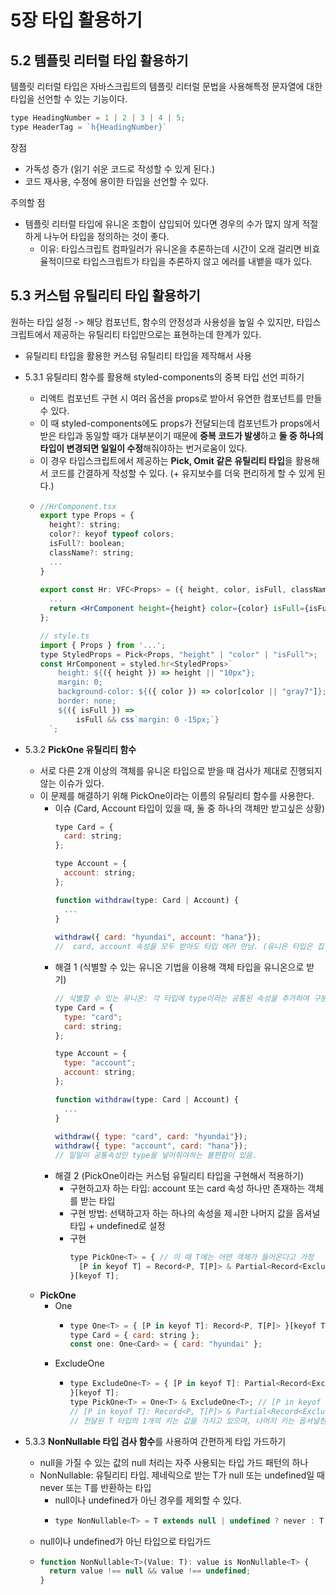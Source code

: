 # 5장 타입 활용하기

## 5.2 템플릿 리터럴 타입 활용하기
템플릿 리터럴 타입은 자바스크립트의 템플릿 리터럴 문법을 사용해특정 문자열에 대한 타입을 선언할 수 있는 기능이다.
```jsx
type HeadingNumber = 1 | 2 | 3 | 4 | 5;
type HeaderTag = `h{HeadingNumber}`
```

장점
  - 가독성 증가 (읽기 쉬운 코드로 작성할 수 있게 된다.)
  - 코드 재사용, 수정에 용이한 타입을 선언할 수 있다.

주의할 점
- 템플릿 리터럴 타입에 유니온 조합이 삽입되어 있다면 경우의 수가 많지 않게 적절하게 나누어 타입을 정의하는 것이 좋다.
  - 이유: 타입스크립트 컴파일러가 유니온을 추론하는데 시간이 오래 걸리면 비효율적이므로 타입스크립트가 타입을 추론하지 않고 에러를 내뱉을 때가 있다.



## 5.3 커스텀 유틸리티 타입 활용하기
원하는 타입 설정 -> 해당 컴포넌트, 함수의 안정성과 사용성을 높일 수 있지만, 타입스크립트에서 제공하는 유틸리티 타입만으로는 표현하는데 한계가 있다.
  - 유틸리티 타입을 활용한 커스텀 유틸리티 타입을 제작해서 사용

- 5.3.1 유틸리티 함수를 활용해 styled-components의 중복 타입 선언 피하기
  - 리액트 컴포넌트 구현 시 여러 옵션을 props로 받아서 유연한 컴포넌트를 만들 수 있다.
  - 이 때 styled-components에도 props가 전달되는데 컴포넌트가 props에서 받은 타입과 동일할 때가 대부분이기 때문에 **중복 코드가 발생**하고 **둘 중 하나의 타입이 변경되면 일일이 수정**해줘야하는 번거로움이 있다.
  - 이 경우 타입스크립트에서 제공하는 **Pick, Omit 같은 유틸리티 타입**을 활용해서 코드를 간결하게 작성할 수 있다. (+ 유지보수를 더욱 편리하게 할 수 있게 된다.)
  - ```jsx
    //HrComponent.tsx
    export type Props = {
      height?: string;
      color?: keyof typeof colors;
      isFull?: boolean;
      className?: string;
      ...
    }
     
    export const Hr: VFC<Props> = ({ height, color, isFull, className })) => {
      ...
      return <HrComponent height={height} color={color} isFull={isFull} className={className} />;
    };
    
    // style.ts
    import { Props } from '...';
    type StyledProps = Pick<Props, "height" | "color" | "isFull">;  // -> 유틸리티 타입 Pick 사용
    const HrComponent = styled.hr<StyledProps>`
    	height: ${({ height }) => height || "10px"};
    	margin: 0;
    	background-color: ${({ color }) => color[color || "gray7"]};
    	border: none;
    	${({ isFull }) => 
    		isFull && css`margin: 0 -15px;`}
      `;
    ```
- 5.3.2 **PickOne 유틸리티 함수**
  - 서로 다른 2개 이상의 객체를 유니온 타입으로 받을 때 검사가 제대로 진행되지 않는 이슈가 있다.
  - 이 문제를 해결하기 위해 PickOne이라는 이름의 유틸리티 함수를 사용한다.
      - 이슈 (Card, Account 타입이 있을 때, 둘 중 하나의 객체만 받고싶은 상황)
        ```jsx
        type Card = {
          card: string;
        };
        
        type Account = {
          account: string;
        };
        
        function withdraw(type: Card | Account) {
          ...
        }
          
        withdraw({ card: "hyundai", account: "hana"});
        //  card, account 속성을 모두 받아도 타입 에러 안남. (유니온 타입은 집합 관점에서 봤을 때 합집합이기 때문)
        ```
      - 해결 1 (식별할 수 있는 유니온 기법을 이용해 객체 타입을 유니온으로 받기)
        ```jsx
        // 식별할 수 있는 유니온: 각 타입에 type이라는 공통된 속성을 추가하여 구분짓는 방법
        type Card = {
          type: "card";
          card: string;
        };
        
        type Account = {
          type: "account";
          account: string;
        };
        
        function withdraw(type: Card | Account) {
          ...
        }
          
        withdraw({ type: "card", card: "hyundai"});
        withdraw({ type: "account", card: "hana"});
        // 일일이 공통속성인 type을 넣어줘야하는 불편함이 있음.
        ```
      - 해결 2 (PickOne이라는 커스텀 유틸리티 타입을 구현해서 적용하기)
        - 구현하고자 하는 타입: account 또는 card 속성 하나만 존재하는 객체를 받는 타입
        - 구현 방법: 선택하고자 하는 하나의 속성을 제ㅚ한 나머지 값을 옵셔널 타입 + undefined로 설정
        - 구현
          ```jsx
          type PickOne<T> = { // 이 때 T에는 어떤 객체가 들어온다고 가정
            [P in keyof T] = Record<P, T[P]> & Partial<Record<Exclude<keyof T, P>, undefined>>;
          }[keyof T];
          ```
  - **PickOne**
    - One
      - ```jsx
        type One<T> = { [P in keyof T]: Record<P, T[P]> }[keyof T];
        type Card = { card: string };
        const one: One<Card> = { card: "hyundai" };
        ```
    - ExcludeOne
      - ```jsx
        type ExcludeOne<T> = { [P in keyof T]: Partial<Record<Exclude<keyof T, P>, undefined>>;
        }[keyof T];
        type PickOne<T> = One<T> & ExcludeOne<T>; // [P in keyof T]를 공통으로 갖음.
        // [P in keyof T]: Record<P, T[P]> & Partial<Record<Exclude<keyof T, P>, undefined>>
        // 전달된 T 타입의 1개의 키는 값을 가지고 있으며, 나머지 키는 옵셔널한 undefined 값을 가진 객체를 의미한다.
        ```
        
- 5.3.3 **NonNullable 타입 검사 함수**를 사용하여 간편하게 타입 가드하기
  - null을 가질 수 있는 값의 null 처리는 자주 사용되는 타입 가드 패턴의 하나
  - NonNullable: 유틸리티 타입. 제네릭으로 받는 T가 null 또는  undefined일 때 never 또는 T를 반환하는 타입
    - null이나 undefined가 아닌 경우를 제외할 수 있다.
    -  ```jsx
       type NonNullable<T> = T extends null | undefined ? never : T;
       ```
  -  null이나 undefined가 아닌 타입으로 타입가드
    - ```jsx
      function NonNullable<T>(Value: T): value is NonNullable<T> {
        return value !== null && value !== undefined;
      }
      ```
